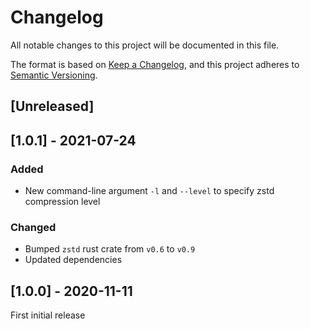 # Changelog
All notable changes to this project will be documented in this file.

The format is based on [Keep a Changelog](https://keepachangelog.com/en/1.0.0/),
and this project adheres to [Semantic Versioning](https://semver.org/spec/v2.0.0.html).

## [Unreleased]

## [1.0.1] - 2021-07-24

### Added

- New command-line argument `-l` and `--level` to specify zstd compression level

### Changed

- Bumped `zstd` rust crate from `v0.6` to `v0.9`
- Updated dependencies

## [1.0.0] - 2020-11-11

First initial release
